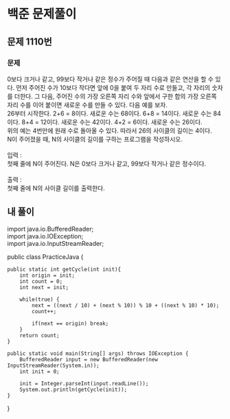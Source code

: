 # 백준 문제풀이

## 문제 1110번
### 문제<br>
0보다 크거나 같고, 99보다 작거나 같은 정수가 주어질 때 다음과 같은 연산을 할 수 있다. 먼저 주어진 수가 10보다 작다면 앞에 0을 붙여 두 자리 수로 만들고, 각 자리의 숫자를 더한다. 그 다음, 주어진 수의 가장 오른쪽 자리 수와 앞에서 구한 합의 가장 오른쪽 자리 수를 이어 붙이면 새로운 수를 만들 수 있다. 다음 예를 보자.<br>26부터 시작한다. 2+6 = 8이다. 새로운 수는 68이다. 6+8 = 14이다. 새로운 수는 84이다. 8+4 = 12이다. 새로운 수는 42이다. 4+2 = 6이다. 새로운 수는 26이다.<br>위의 예는 4번만에 원래 수로 돌아올 수 있다. 따라서 26의 사이클의 길이는 4이다.<br>N이 주어졌을 때, N의 사이클의 길이를 구하는 프로그램을 작성하시오.<br><br>입력 :<br>첫째 줄에 N이 주어진다. N은 0보다 크거나 같고, 99보다 작거나 같은 정수이다.<br><br>출력 :<br>첫째 줄에 N의 사이클 길이를 출력한다.
## 내 풀이
import java.io.BufferedReader;<br>
import java.io.IOException;<br>
import java.io.InputStreamReader;<br>

public class PracticeJava {

    public static int getCycle(int init){
        int origin = init;
        int count = 0;
        int next = init;

        while(true) {
            next = ((next / 10) + (next % 10)) % 10 + ((next % 10) * 10);
            count++;

            if(next == origin) break;
        }
        return count;
    }

    public static void main(String[] args) throws IOException {
        BufferedReader input = new BufferedReader(new InputStreamReader(System.in));
        int init = 0;

        init = Integer.parseInt(input.readLine());
        System.out.println(getCycle(init));
    }
}

